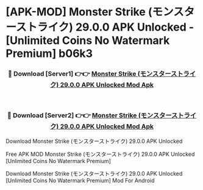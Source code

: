# [APK-MOD] Monster Strike (モンスターストライク) 29.0.0 APK Unlocked - [Unlimited Coins No Watermark Premium] b06k3



<div align="center">
<h3>🔴 Download [Server1] 👉👉 <a href="https://momento.my/?title=Monster_Strike_(モンスターストライク)_29.0.0_APK_Unlocked">Monster Strike (モンスターストライク) 29.0.0 APK Unlocked Mod Apk</a></h3><br>

<h3>🔴 Download [Server2] 👉👉 <a href="https://momento.my/?title=Monster_Strike_(モンスターストライク)_29.0.0_APK_Unlocked">Monster Strike (モンスターストライク) 29.0.0 APK Unlocked Mod Apk</a></h3>
</div>



Download Monster Strike (モンスターストライク) 29.0.0 APK Unlocked 

Free APK MOD Monster Strike (モンスターストライク) 29.0.0 APK Unlocked [Unlimited Coins No Watermark Premium]

Download Monster Strike (モンスターストライク) 29.0.0 APK Unlocked [Unlimited Coins No Watermark Premium] Mod For Android
